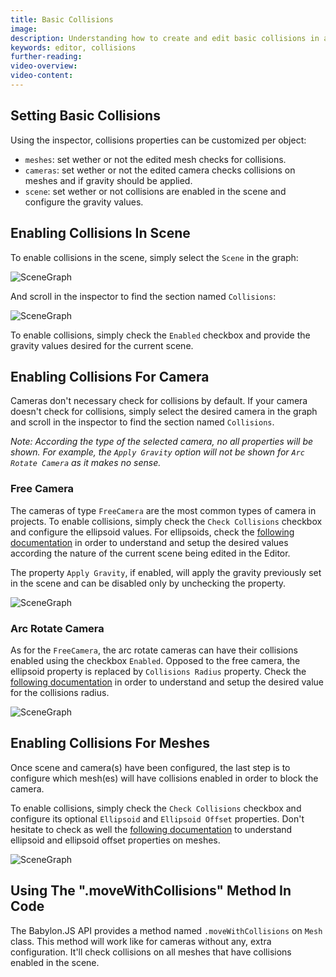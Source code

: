 ```yaml
---
title: Basic Collisions
image: 
description: Understanding how to create and edit basic collisions in a Babylon.JS Editor project
keywords: editor, collisions
further-reading:
video-overview:
video-content:
---
```


## Setting Basic Collisions
Using the inspector, collisions properties can be customized per object:
- `meshes`: set wether or not the edited mesh checks for collisions.
- `cameras`: set wether or not the edited camera checks collisions on meshes and if gravity should be applied.
- `scene`: set wether or not collisions are enabled in the scene and configure the gravity values.

## Enabling Collisions In Scene
To enable collisions in the scene, simply select the `Scene` in the graph:

![SceneGraph](/img/extensions/Editor/BasicCollisions/scene_graph.png)

And scroll in the inspector to find the section named `Collisions`:

![SceneGraph](/img/extensions/Editor/BasicCollisions/scene_collisions.png)

To enable collisions, simply check the `Enabled` checkbox and provide the gravity values desired for the current scene.

## Enabling Collisions For Camera
Cameras don't necessary check for collisions by default. If your camera doesn't check for collisions, simply select the desired
camera in the graph and scroll in the inspector to find the section named `Collisions`.

*Note: According the type of the selected camera, no all properties will be shown. For example, the `Apply Gravity` option will not be shown
for `Arc Rotate Camera` as it makes no sense.*

### Free Camera
The cameras of type `FreeCamera` are the most common types of camera in projects. To enable collisions, simply check the
`Check Collisions` checkbox and configure the ellipsoid values. For ellipsoids, check the
[following documentation](/features/featuresDeepDive/cameras/camera_collisions#2-define-an-ellipsoid) in order to understand
and setup the desired values according the nature of the current scene being edited in the Editor.

The property `Apply Gravity`, if enabled, will apply the gravity previously set in the scene and can be disabled only by unchecking the
property.

![SceneGraph](/img/extensions/Editor/BasicCollisions/free_camera.png)

### Arc Rotate Camera
As for the `FreeCamera`, the arc rotate cameras can have their collisions enabled using the checkbox `Enabled`.
Opposed to the free camera, the ellipsoid property is replaced by `Collisions Radius` property. Check the
[following documentation](/features/featuresDeepDive/cameras/camera_collisions#arcrotatecamera) in order to understand and setup
the desired value for the collisions radius.

![SceneGraph](/img/extensions/Editor/BasicCollisions/arc_rotate_camera.png)

## Enabling Collisions For Meshes
Once scene and camera(s) have been configured, the last step is to configure which mesh(es) will have collisions enabled in order
to block the camera.

To enable collisions, simply check the `Check Collisions` checkbox and configure its optional `Ellipsoid` and `Ellipsoid Offset` properties.
Don't hesitate to check as well the
[following documentation](/features/featuresDeepDive/cameras/camera_collisions#4-object-vs-object-collision) to
understand ellipsoid and ellipsoid offset properties on meshes.

![SceneGraph](/img/extensions/Editor/BasicCollisions/mesh.png)

## Using The ".moveWithCollisions" Method In Code
The Babylon.JS API provides a method named `.moveWithCollisions` on `Mesh` class. This method will work like for cameras without any,
extra configuration. It'll check collisions on all meshes that have collisions enabled in the scene.
